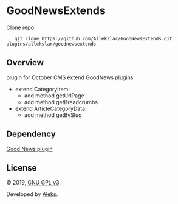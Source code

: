 # GoodNewsExtends

Clone repo 

```shell 
   git clone https://github.com/Allekslar/GoodNewsExtends.git plugins/allekslar/goodnewsextends
```
## Overview

plugin for October CMS extend GoodNews plugins:

* extend CategoryItem:
  * add method getUrlPage
  * add method getBreadcrumbs
* extend ArticleCategoryData:
  * add method getBySlug

## Dependency

[Good News plugin](https://github.com/lovata/oc-good-news-plugin)

## License

© 2019, [GNU GPL v3](https://opensource.org/licenses/GPL-3.0).

Developed by [Aleks](https://github.com/Allekslar).
